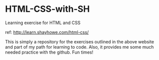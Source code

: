 # HTML-CSS-with-SH
Learning exercise for HTML and CSS

ref: http://learn.shayhowe.com/html-css/

This is simply a repository for the exercises outlined in the above website and part of my path for learning to code.  Also, it provides me some much needed practice with the github.  Fun times!
